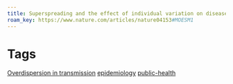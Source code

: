 ```yaml
---
title: Superspreading and the effect of individual variation on disease emergence | Nature
roam_key: https://www.nature.com/articles/nature04153#MOESM1
---
```


# Tags
[Overdispersion in transmission](20201030042927-overdispersion_in_transmission.md) [epidemiology](20201030003418-epidemiology.md) [public-health](20201030003429-public_health.md)
